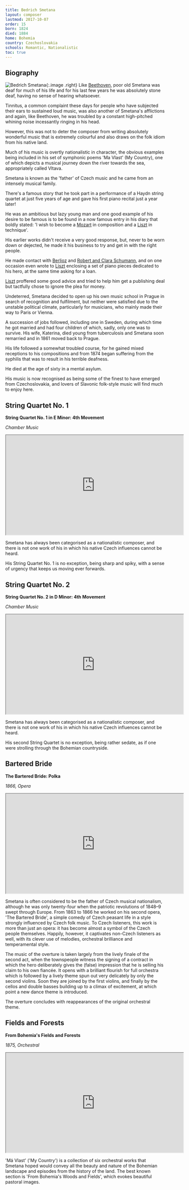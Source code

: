 ```yaml
---
title: Bedrich Smetana
layout: composer
lastmod: 2017-10-07
order: 15
born: 1824
died: 1884
home: Bohemia
country: Czechoslovakia
schools: Romantic, Nationalistic
toc: true
---
```


## Biography

![Bedrich Smetana](/images/classical/15.jpg){:.image .right}
Like [Beethoven](/classical/LBee/), poor old Smetana was deaf for much of his life and for his last few years he was absolutely stone deaf, having no sense of hearing whatsoever.

Tinnitus, a common complaint these days for people who have subjected their ears to sustained loud music, was also another of Smetana's afflictions and again, like Beethoven, he was troubled by a constant high-pitched whining noise incessantly ringing in his head.

However, this was not to deter the composer from writing absolutely wonderful music that is extremely colourful and also draws on the folk idiom from his native land.

Much of his music is overtly nationalistic in character, the obvious examples being included in his set of symphonic poems 'Ma Vlast' (My Country), one of which depicts a musical journey down the river towards the sea, appropriately called Vltava.

Smetana is known as the 'father' of Czech music and he came from an intensely musical family.

There's a famous story that he took part in a performance of a Haydn string quartet at just five years of age and gave his first piano recital just a year later!

He was an ambitious but lazy young man and one good example of his desire to be famous is to be found in a now famous entry in his diary that boldly stated: 'I wish to become a [Mozart](/classical/WMoz/) in composition and a [Liszt](/classical/FLis/) in technique'.

His earlier works didn't receive a very good response, but, never to be worn down or dejected, he made it his business to try and get in with the right people.

He made contact with [Berlioz](/classical/HBer/) and [Robert and Clara Schumann](/classical/RSch/), and on one occasion even wrote to [Liszt](/classical/FLis/) enclosing a set of piano pieces dedicated to his hero, at the same time asking for a loan.

[Liszt](/classical/FLis/) proffered some good advice and tried to help him get a publishing deal but tactfully chose to ignore the plea for money.

Undeterred, Smetana decided to open up his own music school in Prague in search of recognition and fulfilment, but neither were satisfied due to the unstable political climate, particularly for musicians, who mainly made their way to Paris or Vienna.

A succession of jobs followed, including one in Sweden, during which time he got married and had four children of which, sadly, only one was to survive. His wife, Katerina, died young from tuberculosis and Smetana soon remarried and in 1861 moved back to Prague.

His life followed a somewhat troubled course, for he gained mixed receptions to his compositions and from 1874 began suffering from the syphilis that was to result in his terrible deafness.

He died at the age of sixty in a mental asylum.

His music is now recognised as being some of the finest to have emerged from Czechoslovakia, and lovers of Slavonic folk-style music will find much to enjoy here.

## String Quartet No. 1
**String Quartet No. 1 in E Minor: 4th Movement**

_Chamber Music_

<div class='embed-responsive embed-responsive-4by3'><iframe width='560' height='315' src='https://www.youtube.com/embed/_L1lPraMNUk?start=1331'  allowfullscreen></iframe></div>

Smetana has always been categorised as a nationalistic composer, and there is not one work of his in which his native Czech influences cannot be heard.

His String Quartet No. 1 is no exception, being sharp and spiky, with a sense of urgency that keeps us moving ever forwards.

## String Quartet No. 2
**String Quartet No. 2 in D Minor: 4th Movement**

_Chamber Music_

<div class='embed-responsive embed-responsive-4by3'><iframe width='560' height='315' src='https://www.youtube.com/embed/ja_ydjDr0sg'  allowfullscreen></iframe></div>

Smetana has always been categorised as a nationalistic composer, and there is not one work of his in which his native Czech influences cannot be heard.

His second String Quartet is no exception, being rather sedate, as if one were strolling through the Bohemian countryside.

## Bartered Bride
**The Bartered Bride: Polka**

_1866, Opera_

<div class='embed-responsive embed-responsive-4by3'><iframe width='560' height='315' src='https://www.youtube.com/embed/QLUm_yvnyo4'  allowfullscreen></iframe></div>

Smetana is often considered to be the father of Czech musical nationalism, although he was only twenty-four when the patriotic revolutions of 1848–9 swept through Europe. From 1863 to 1866 he worked on his second opera, 'The Bartered Bride', a simple comedy of Czech peasant life in a style strongly influenced by Czech folk music. To Czech listeners, this work is more than just an opera: it has become almost a symbol of the Czech people themselves.  Happily, however, it captivates non-Czech listeners as well, with its clever use of melodies, orchestral brilliance and temperamental style.

The music of the overture is taken largely from the lively finale of the second act, when the townspeople witness the signing of a contract in which the hero deliberately gives the (false) impression that he is selling his claim to his own fiancée.  It opens with a brilliant flourish for full orchestra which is followed by a lively theme spun out very delicately by only the second violins.  Soon they are joined by the first violins, and finally by the cellos and double basses building up to a climax of excitement, at which point a new dance theme is introduced. 

The overture concludes with reappearances of the original orchestral theme.

## Fields and Forests
**From Bohemia's Fields and Forests**

_1875, Orchestral_

<div class='embed-responsive embed-responsive-4by3'><iframe width='560' height='315' src='https://www.youtube.com/embed/BcO4iyY22nA'  allowfullscreen></iframe></div>

'Má Vlast' ('My Country') is a collection of six orchestral works that Smetana hoped would convey all the beauty and nature of the Bohemian landscape and episodes from the history of the land. The best known section is 'From Bohemia's Woods and Fields', which evokes beautiful pastoral images.
